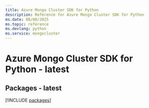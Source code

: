 ```yaml
---
title: Azure Mongo Cluster SDK for Python
description: Reference for Azure Mongo Cluster SDK for Python
ms.date: 08/08/2025
ms.topic: reference
ms.devlang: python
ms.service: mongocluster
---
```

# Azure Mongo Cluster SDK for Python - latest
## Packages - latest
[!INCLUDE [packages](mongo-cluster-index.md)]